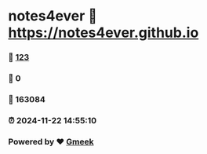 # notes4ever :link: https://notes4ever.github.io 
### :page_facing_up: [123](https://notes4ever.github.io/tag.html) 
### :speech_balloon: 0 
### :hibiscus: 163084 
### :alarm_clock: 2024-11-22 14:55:10 
### Powered by :heart: [Gmeek](https://github.com/Meekdai/Gmeek)
